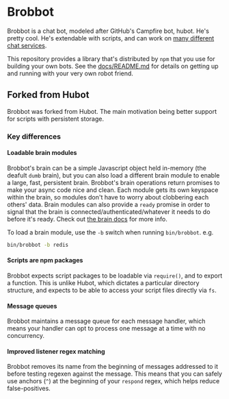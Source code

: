 # Brobbot

Brobbot is a chat bot, modeled after GitHub's Campfire bot, hubot. He's pretty
cool. He's extendable with scripts, and can work on [many different chat services](docs/adapters.md).

This repository provides a library that's distributed by `npm` that you
use for building your own bots.  See the [docs/README.md](docs/README.md)
for details on getting up and running with your very own robot friend.

## Forked from Hubot

Brobbot was forked from Hubot. The main motivation being better support for scripts with persistent storage.

### Key differences

#### Loadable brain modules

Brobbot's brain can be a simple Javascript object held in-memory (the deafult `dumb` brain), but you can also load a different brain module to enable a large, fast, persistent brain.
Brobbot's brain operations return promises to make your async code nice and clean.
Each module gets its own keyspace within the brain, so modules don't have to worry about clobbering each others' data.
Brain modules can also provide a `ready` promise in order to signal that the brain is connected/authenticated/whatever it needs to do before it's ready.
Check out [the brain docs](docs/brains.md) for more info.

To load a brain module, use the `-b` switch when running `bin/brobbot`. e.g.

```bash
bin/brobbot -b redis
```

#### Scripts are npm packages

Brobbot expects script packages to be loadable via `require()`, and to export a function. This is unlike Hubot, which dictates a particular directory structure, and expects to be able to access your script files directly via `fs`.

#### Message queues

Brobbot maintains a message queue for each message handler, which means your handler can opt to process one message at a time with no concurrency.

#### Improved listener regex matching

Brobbot removes its name from the beginning of messages addressed to it before testing regexen against the message. This means that you can safely use anchors (`^`) at the beginning of your `respond` regex, which helps reduce false-positives.

